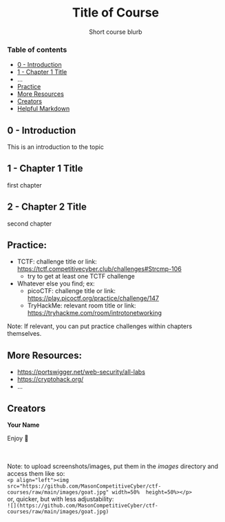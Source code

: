<h1 align="center">Title of Course</h1>
  <p align="center">
    Short course blurb
  </p>

### Table of contents

- [0 - Introduction](#introduction)
- [1 - Chapter 1 Title](#chapter-1-title)
- ...
- [Practice](#practice)
- [More Resources](#more-resources)
- [Creators](#creators)
- [Helpful Markdown](#helpful-markdown)

## 0 - Introduction

This is an introduction to the topic

## 1 - Chapter 1 Title

first chapter

## 2 - Chapter 2 Title
second chapter

## Practice:
- TCTF: challenge title or link: https://tctf.competitivecyber.club/challenges#Strcmp-106
	- try to get at least one TCTF challenge
- Whatever else you find; ex:
	- picoCTF: challenge title or link: https://play.picoctf.org/practice/challenge/147
	- TryHackMe: relevant room title or link: https://tryhackme.com/room/introtonetworking

Note: If relevant, you can put practice challenges within chapters themselves. 

## More Resources:
- https://portswigger.net/web-security/all-labs
- https://cryptohack.org/
- ...

## Creators

**Your Name**

Enjoy :metal:

<br><br>
Note: to upload screenshots/images, put them in the *images* directory and access them like so:<br>
`<p align="left"><img src="https://github.com/MasonCompetitiveCyber/ctf-courses/raw/main/images/goat.jpg" width=50%  height=50%></p>`
<br>or, quicker, but with less adjustability:<br>
`![](https://github.com/MasonCompetitiveCyber/ctf-courses/raw/main/images/goat.jpg)`
